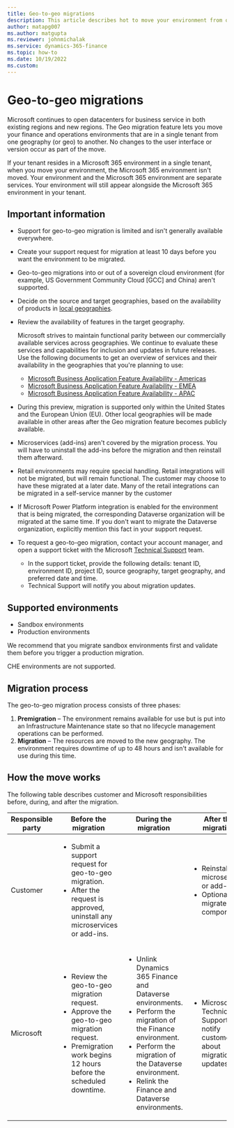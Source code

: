 ```yaml
---
title: Geo-to-geo migrations
description: This article describes hot to move your environment from one geography to another.
author: matapg007
ms.author: matgupta
ms.reviewer: johnmichalak
ms.service: dynamics-365-finance
ms.topic: how-to
ms.date: 10/19/2022
ms.custom:
---
```


# Geo-to-geo migrations

Microsoft continues to open datacenters for business service in both existing regions and new regions. The Geo migration feature lets you move your finance and operations environments that are in a single tenant from one geography (or geo) to another. No changes to the user interface or version occur as part of the move. 

If your tenant resides in a Microsoft 365 environment in a single tenant, when you move your environment, the Microsoft 365 environment isn't moved. Your environment and the Microsoft 365 environment are separate services. Your environment will still appear alongside the Microsoft 365 environment in your tenant.

## Important information

- Support for geo-to-geo migration is limited and isn't generally available everywhere.
- Create your support request for migration at least 10 days before you want the environment to be migrated.
- Geo-to-geo migrations into or out of a sovereign cloud environment (for example, US Government Community Cloud \[GCC\] and China) aren't supported.
- Decide on the source and target geographies, based on the availability of products in [local geographies](deployment-options-geo.md).
- Review the availability of features in the target geography.

    Microsoft strives to maintain functional parity between our commercially available services across geographies. We continue to evaluate these services and capabilities for inclusion and updates in future releases. Use the following documents to get an overview of services and their availability in the geographies that you're planning to use:

    - [Microsoft Business Application Feature Availability - Americas](https://aka.ms/bapfunctionalparityamericas)
    - [Microsoft Business Application Feature Availability - EMEA](https://aka.ms/bapfunctionalparityemea)
    - [Microsoft Business Application Feature Availability - APAC](https://aka.ms/bapfunctionalparityapac)

- During this preview, migration is supported only within the United States and the European Union (EU). Other local geographies will be made available in other areas after the Geo migration feature becomes publicly available.
- Microservices (add-ins) aren't covered by the migration process. You will have to uninstall the add-ins before the migration and then reinstall them afterward.
- Retail environments may require special handling. Retail integrations will not be migrated, but will remain functional. The customer may choose to have these migrated at a later date. Many of the retail integrations can be migrated in a self-service manner by the customer
- If Microsoft Power Platform integration is enabled for the environment that is being migrated, the corresponding Dataverse organization will be migrated at the same time. If you don't want to migrate the Dataverse organization, explicitly mention this fact in your support request.
- To request a geo-to-geo migration, contact your account manager, and open a support ticket with the Microsoft [Technical Support](../lifecycle-services/lcs-support.md) team.

    - In the support ticket, provide the following details: tenant ID, environment ID, project ID, source geography, target geography, and preferred date and time.
    - Technical Support will notify you about migration updates.

## Supported environments

- Sandbox environments
- Production environments

We recommend that you migrate sandbox environments first and validate them before you trigger a production migration.

CHE environments are not supported.

## Migration process

The geo-to-geo migration process consists of three phases:

1. **Premigration** – The environment remains available for use but is put into an Infrastructure Maintenance state so that no lifecycle management operations can be performed.
1. **Migration** – The resources are moved to the new geography. The environment requires downtime of up to 48 hours and isn't available for use during this time.

## How the move works

The following table describes customer and Microsoft responsibilities before, during, and after the migration.

| Responsible party | Before the migration | During the migration | After the migration |
|---|---|---|---|
| Customer | <ul><li>Submit a support request for geo-to-geo migration.</li><li>After the request is approved, uninstall any microservices or add-ins.</li></ul> | | <ul><li>Reinstall any microservices or add-ins.</li><li>Optionally migrate retail components.</li></ul> |
| Microsoft | <ul><li>Review the geo-to-geo migration request.</li><li>Approve the geo-to-geo migration request.</li><li>Premigration work begins 12 hours before the scheduled downtime.</li></ul> | <ul><li>Unlink Dynamics 365 Finance and Dataverse environments.</li><li>Perform the migration of the Finance environment.</li><li>Perform the migration of the Dataverse environment.</li><li>Relink the Finance and Dataverse environments.</li></ul> | <ul><li>Microsoft Technical Support will notify customers about migration updates.</li></ul> |
